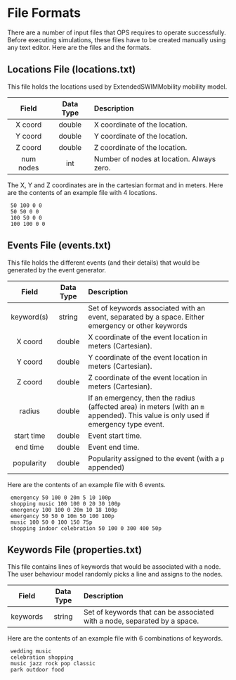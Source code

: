 # File Formats 
There are a number of input files that OPS requires to operate successfully. Before executing simulations,
these files have to be created manually using any text editor. Here are the files and the formats.


Locations File (locations.txt)
------------------------------

This file holds the locations used by ExtendedSWIMMobility mobility model.


|  Field     |  Data Type    |           Description                         |
|  :---:     |   :---:       |              :---                             |
|  X coord   |     double    | X coordinate of the location.                 |
|  Y coord   |     double    | Y coordinate of the location.                 |
|  Z coord   |     double    | Z coordinate of the location.                 |
|  num nodes |      int      | Number of nodes at location. Always zero.     |

The X, Y and Z coordinates are in the cartesian format and in meters. Here are the contents of an example file with 4 locations.

```
 50 100 0 0
 50 50 0 0
 100 50 0 0
 100 100 0 0
```

Events File (events.txt)
------------------------

This file holds the different events (and their details) that would be generated by the event generator.

|  Field      |  Data Type    |           Description                                              |
|  :---:      |     :---:     |               :---                                                 |
|  keyword(s) |     string    | Set of keywords associated with an event, separated by a space. Either emergency or other keywords  |
|  X coord    |     double    | X coordinate of the event location in meters (Cartesian).          |
|  Y coord    |     double    | Y coordinate of the event location in meters (Cartesian).          |
|  Z coord    |     double    | Z coordinate of the event location in meters (Cartesian).          |
|  radius     |     double    | If an emergency, then the radius (affected area) in meters (with an `m` appended). This value is only used if emergency type event. |
|  start time |     double    | Event start time.                                                  |
|  end time   |     double    | Event end time.                                                    |
|  popularity |     double    | Popularity assigned to the event (with a `p` appended)             |

Here are the contents of an example file with 6 events.

```
 emergency 50 100 0 20m 5 10 100p
 shopping music 100 100 0 20 30 100p
 emergency 100 100 0 20m 10 18 100p
 emergency 50 50 0 10m 50 100 100p
 music 100 50 0 100 150 75p
 shopping indoor celebration 50 100 0 300 400 50p
```

Keywords File (properties.txt)
------------------------------

This file contains lines of keywords that would be associated with a node. The user behaviour model randomly
picks a line and assigns to the nodes.

|  Field      |  Data Type    |           Description                                                      |
|  :---:      |   :---:       |               :---                                                         |
|  keywords   |     string    | Set of keywords that can be associated with a node, separated by a space.  |


Here are the contents of an example file with 6 combinations of keywords.

```
 wedding music
 celebration shopping
 music jazz rock pop classic
 park outdoor food
```

